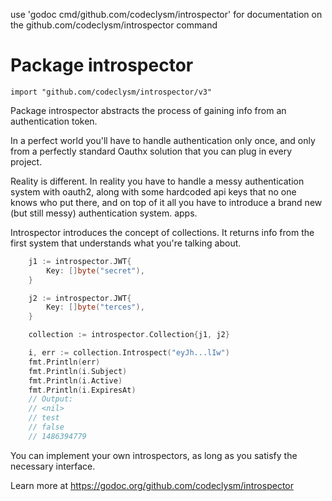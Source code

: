 use 'godoc cmd/github.com/codeclysm/introspector' for documentation on the github.com/codeclysm/introspector command 

Package introspector
=====================

    import "github.com/codeclysm/introspector/v3"

Package introspector abstracts the process of gaining info from an
authentication token.

In a perfect world you'll have to handle authentication only once, and only from
a perfectly standard Oauthx solution that you can plug in every project.

Reality is different. In reality you have to handle a messy authentication system with oauth2, along with some hardcoded api keys that no one knows who put there, and on top of it all you have to introduce a brand new (but still messy) authentication system.
apps.

Introspector introduces the concept of collections. It returns info from the first system that understands what you're talking about.

```go
	j1 := introspector.JWT{
		Key: []byte("secret"),
	}

	j2 := introspector.JWT{
		Key: []byte("terces"),
	}

	collection := introspector.Collection{j1, j2}

	i, err := collection.Introspect("eyJh...lIw")
	fmt.Println(err)
	fmt.Println(i.Subject)
	fmt.Println(i.Active)
	fmt.Println(i.ExpiresAt)
	// Output:
	// <nil>
	// test
	// false
	// 1486394779
```

You can implement your own introspectors, as long as you satisfy the necessary interface.

Learn more at https://godoc.org/github.com/codeclysm/introspector